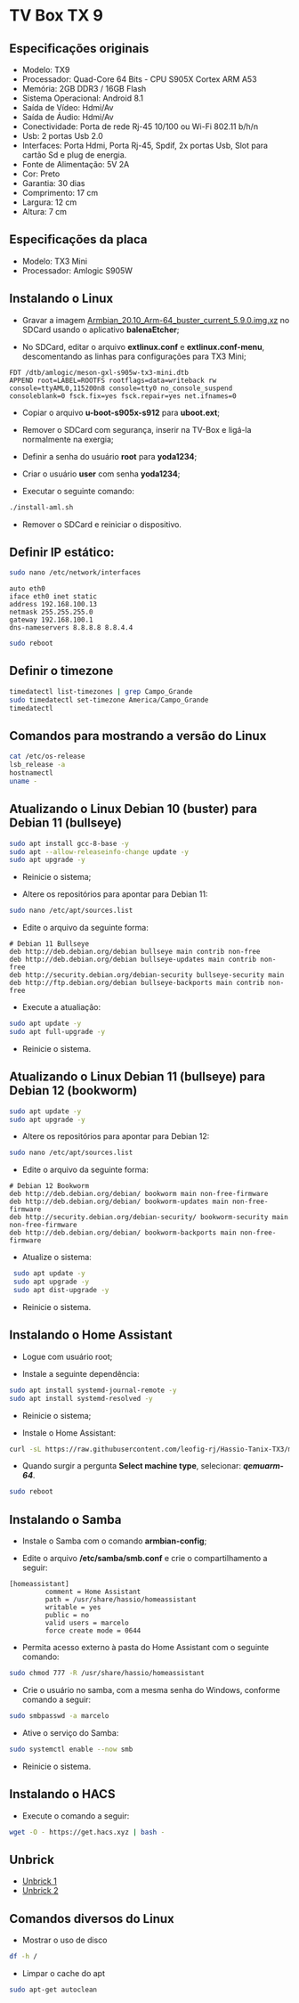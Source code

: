 # TV Box TX 9

## Especificações originais

- Modelo: TX9
- Processador: Quad-Core 64 Bits - CPU S905X Cortex ARM A53
- Memória: 2GB DDR3 / 16GB Flash
- Sistema Operacional: Android 8.1
- Saída de Vídeo: Hdmi/Av
- Saída de Áudio: Hdmi/Av
- Conectividade: Porta de rede Rj-45 10/100 ou Wi-Fi 802.11 b/h/n
- Usb: 2 portas Usb 2.0
- Interfaces: Porta Hdmi, Porta Rj-45, Spdif, 2x portas Usb, Slot para cartão Sd e plug de energia.
- Fonte de Alimentação: 5V 2A
- Cor: Preto
- Garantia: 30 dias
- Comprimento: 17 cm
- Largura: 12 cm
- Altura: 7 cm

## Especificações da placa

- Modelo: TX3 Mini
- Processador: Amlogic S905W

## Instalando o Linux

- Gravar a imagem [Armbian_20.10_Arm-64_buster_current_5.9.0.img.xz](https://www.dropbox.com/scl/fi/ap1c72unbuypxl3249c6c/Armbian_20.10_Arm-64_buster_current_5.9.0.img.xz?rlkey=buie7sfec63wnj3x819fygnzx&dl=0) no SDCard usando o aplicativo **balenaEtcher**;

- No SDCard, editar o arquivo **extlinux.conf** e **extlinux.conf-menu**, descomentando as linhas para configurações
para TX3 Mini;

```
FDT /dtb/amlogic/meson-gxl-s905w-tx3-mini.dtb
APPEND root=LABEL=ROOTFS rootflags=data=writeback rw console=ttyAML0,115200n8 console=tty0 no_console_suspend consoleblank=0 fsck.fix=yes fsck.repair=yes net.ifnames=0
```

- Copiar o arquivo **u-boot-s905x-s912** para **uboot.ext**;

- Remover o SDCard com segurança, inserir na TV-Box e ligá-la normalmente na exergia;

- Definir a senha do usuário **root** para **yoda1234**;

- Criar o usuário **user** com senha **yoda1234**;

- Executar o seguinte comando:
  
```bash
./install-aml.sh
```

- Remover o SDCard e reiniciar o dispositivo.

## Definir IP estático:

```bash
sudo nano /etc/network/interfaces
```

```
auto eth0
iface eth0 inet static
address 192.168.100.13
netmask 255.255.255.0
gateway 192.168.100.1
dns-nameservers 8.8.8.8 8.8.4.4
```

```bash
sudo reboot
```

## Definir o timezone

```bash
timedatectl list-timezones | grep Campo_Grande
sudo timedatectl set-timezone America/Campo_Grande
timedatectl
```

## Comandos para mostrando a versão do Linux

```bash
cat /etc/os-release
lsb_release -a
hostnamectl
uname -
```

## Atualizando o Linux Debian 10 (buster) para Debian 11 (bullseye) 

```bash
sudo apt install gcc-8-base -y
sudo apt --allow-releaseinfo-change update -y
sudo apt upgrade -y
```

- Reinicie o sistema;

- Altere os repositórios para apontar para Debian 11:

```bash
sudo nano /etc/apt/sources.list
```

- Edite o arquivo da seguinte forma:

```
# Debian 11 Bullseye
deb http://deb.debian.org/debian bullseye main contrib non-free
deb http://deb.debian.org/debian bullseye-updates main contrib non-free
deb http://security.debian.org/debian-security bullseye-security main
deb http://ftp.debian.org/debian bullseye-backports main contrib non-free
```

- Execute a atualiação:

```bash
sudo apt update -y
sudo apt full-upgrade -y
```

- Reinicie o sistema.

## Atualizando o Linux Debian 11 (bullseye) para Debian 12 (bookworm)

```bash
sudo apt update -y
sudo apt upgrade -y
```

- Altere os repositórios para apontar para Debian 12:

```bash
sudo nano /etc/apt/sources.list
```

- Edite o arquivo da seguinte forma:

```
# Debian 12 Bookworm
deb http://deb.debian.org/debian/ bookworm main non-free-firmware
deb http://deb.debian.org/debian/ bookworm-updates main non-free-firmware
deb http://security.debian.org/debian-security/ bookworm-security main non-free-firmware
deb http://deb.debian.org/debian/ bookworm-backports main non-free-firmware
```

- Atualize o sistema:

```bash
 sudo apt update -y
 sudo apt upgrade -y
 sudo apt dist-upgrade -y
```

- Reinicie o sistema.

## Instalando o Home Assistant

- Logue com usuário root;

- Instale a seguinte dependência:

```bash
sudo apt install systemd-journal-remote -y
sudo apt install systemd-resolved -y
```

- Reinicie o sistema;

- Instale o Home Assistant:

```bash
curl -sL https://raw.githubusercontent.com/leofig-rj/Hassio-Tanix-TX3/master/script/hassio_tanix_tx3.sh | bash -s
```

- Quando surgir a pergunta **Select machine type**, selecionar: ***qemuarm-64***.

```bash
sudo reboot
```

## Instalando o Samba

- Instale o Samba com o comando **armbian-config**;

- Edite o arquivo **/etc/samba/smb.conf** e crie o compartilhamento a seguir:

```text
[homeassistant]
         comment = Home Assistant
         path = /usr/share/hassio/homeassistant
         writable = yes
         public = no
         valid users = marcelo
         force create mode = 0644
```

- Permita acesso externo à pasta do Home Assistant com o seguinte comando:

```bash
sudo chmod 777 -R /usr/share/hassio/homeassistant
```

- Crie o usuário no samba, com a mesma senha do Windows, conforme comando a seguir:

```bash
sudo smbpasswd -a marcelo
```

- Ative o serviço do Samba:

```bash
sudo systemctl enable --now smb
```

- Reinicie o sistema.

## Instalando o HACS

- Execute o comando a seguir:

```bash
wget -O - https://get.hacs.xyz | bash -
```

## Unbrick

- [Unbrick 1](./unbrick/readme.md)
- [Unbrick 2](./unbrick-2/readme.md)

## Comandos diversos do Linux

- Mostrar o uso de disco

```bash
df -h /
```

- Limpar o cache do apt

```bash
sudo apt-get autoclean
```